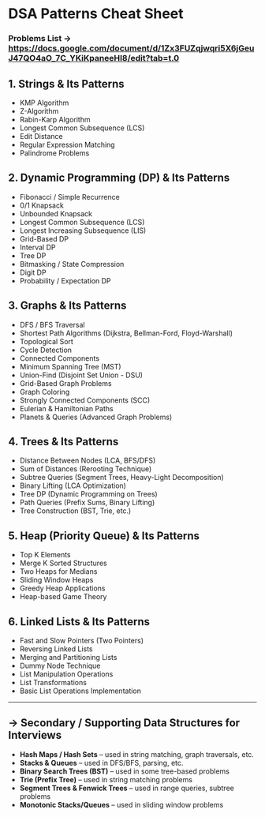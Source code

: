 # DSA Patterns Cheat Sheet
### Problems List -> https://docs.google.com/document/d/1Zx3FUZqjwqri5X6jGeuJ47QO4aO_7C_YKiKpaneeHI8/edit?tab=t.0

## 1. Strings & Its Patterns
- KMP Algorithm
- Z-Algorithm
- Rabin-Karp Algorithm
- Longest Common Subsequence (LCS)
- Edit Distance
- Regular Expression Matching
- Palindrome Problems

## 2. Dynamic Programming (DP) & Its Patterns
- Fibonacci / Simple Recurrence
- 0/1 Knapsack
- Unbounded Knapsack
- Longest Common Subsequence (LCS)
- Longest Increasing Subsequence (LIS)
- Grid-Based DP
- Interval DP
- Tree DP
- Bitmasking / State Compression
- Digit DP
- Probability / Expectation DP

## 3. Graphs & Its Patterns
- DFS / BFS Traversal
- Shortest Path Algorithms (Dijkstra, Bellman-Ford, Floyd-Warshall)
- Topological Sort
- Cycle Detection
- Connected Components
- Minimum Spanning Tree (MST)
- Union-Find (Disjoint Set Union - DSU)
- Grid-Based Graph Problems
- Graph Coloring
- Strongly Connected Components (SCC)
- Eulerian & Hamiltonian Paths
- Planets & Queries (Advanced Graph Problems)

## 4. Trees & Its Patterns
- Distance Between Nodes (LCA, BFS/DFS)
- Sum of Distances (Rerooting Technique)
- Subtree Queries (Segment Trees, Heavy-Light Decomposition)
- Binary Lifting (LCA Optimization)
- Tree DP (Dynamic Programming on Trees)
- Path Queries (Prefix Sums, Binary Lifting)
- Tree Construction (BST, Trie, etc.)

## 5. Heap (Priority Queue) & Its Patterns
- Top K Elements
- Merge K Sorted Structures
- Two Heaps for Medians
- Sliding Window Heaps
- Greedy Heap Applications
- Heap-based Game Theory

## 6. Linked Lists & Its Patterns
- Fast and Slow Pointers (Two Pointers)
- Reversing Linked Lists
- Merging and Partitioning Lists
- Dummy Node Technique
- List Manipulation Operations
- List Transformations
- Basic List Operations Implementation

---

## → Secondary / Supporting Data Structures for Interviews
- **Hash Maps / Hash Sets** – used in string matching, graph traversals, etc.
- **Stacks & Queues** – used in DFS/BFS, parsing, etc.
- **Binary Search Trees (BST)** – used in some tree-based problems
- **Trie (Prefix Tree)** – used in string matching problems
- **Segment Trees & Fenwick Trees** – used in range queries, subtree problems
- **Monotonic Stacks/Queues** – used in sliding window problems
